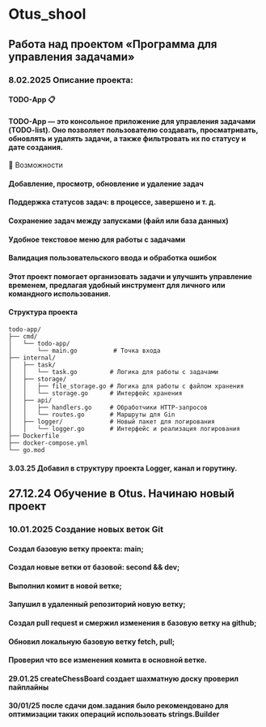 # Otus_shool
## Работа над проектом «Программа для управления задачами»
### 8.02.2025 Описание проекта:
#### TODO-App 📋
#### TODO-App — это консольное приложение для управления задачами (TODO-list). Оно позволяет пользователю создавать, просматривать, обновлять и удалять задачи, а также фильтровать их по статусу и  дате создания.

🔹 Возможности
#### Добавление, просмотр, обновление и удаление задач
#### Поддержка статусов задач: в процессе, завершено и т. д.
#### Сохранение задач между запусками (файл или база данных)
#### Удобное текстовое меню для работы с задачами
#### Валидация пользовательского ввода и обработка ошибок
#### Этот проект помогает организовать задачи и улучшить управление временем, предлагая удобный инструмент для личного или командного использования.
#### Структура проекта
```
todo-app/
├── cmd/
│   └── todo-app/
│       └── main.go          # Точка входа
├── internal/
│   ├── task/
│   │   └── task.go         # Логика для работы с задачами
│   ├── storage/
│   │   ├── file_storage.go # Логика для работы с файлом хранения
│   │   └── storage.go      # Интерфейс хранения
│   ├── api/
│   │   ├── handlers.go     # Обработчики HTTP-запросов
│   │   └── routes.go       # Маршруты для Gin
│   ├── logger/             # Новый пакет для логирования
│   │   └── logger.go       # Интерфейс и реализация логирования
├── Dockerfile              
├── docker-compose.yml      
└── go.mod                  

```
#### 3.03.25 Добавил в структуру  проекта Logger, канал и горутину.

## 27.12.24 Обучение в Otus. Начинаю новый проект
### 10.01.2025 Создание новых веток Git
#### Создал базовую ветку проекта: main;
#### Создал новые ветки от базовой: second && dev;
#### Выполнил комит в новой ветке;
#### Запушил в удаленный репозиторий новую ветку;
#### Создал pull request и смержил изменения в базовую ветку на github;
#### Обновил локальную базовую ветку fetch, pull;
#### Проверил что все изменения комита в основной ветке.
#### 29.01.25 createChessBoard создает шахматную доску проверил пайплайны
#### 30/01/25 после сдачи дом.задания было рекомендовано для оптимизации таких операций использовать strings.Builder
